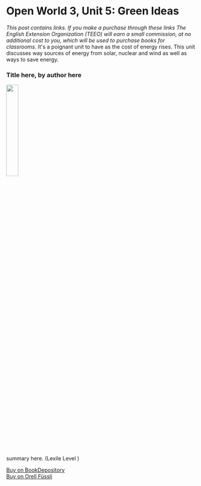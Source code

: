 
# Open World 3, Unit 5: Green Ideas
*This post contains links. If you make a purchase through these links The English Extension Organization (TEEO) will earn a small commission, at no additional cost to you, which will be used to purchase books for classrooms.*
It's a poignant unit to have as the cost of energy rises.  This unit discusses way sources of energy from solar, nuclear and wind as well as ways to save energy. 

### Title here, by author here

<img src="imgurlinkhere.png" width="25%" />

summary here.  (Lexile Level     )

<a href="bookdepository link here" rel="nofollow"> Buy on BookDepository</a>  
<a href="orell fussli link here" rel="nofollow">Buy on Orell Füssli</a> 

<!--stackedit_data:
eyJoaXN0b3J5IjpbNzg3MTEzODkyLC0yNzg2OTE3ODAsODc5Nz
EwNDI2LC0xMDk2NzUzNzAxXX0=
-->